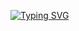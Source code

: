 [![Typing SVG](https://readme-typing-svg.herokuapp.com?color=1843F7&width=500&lines=Hi%2C+name's+Palliyath%2C+Pranav+Palliyath)](https://git.io/typing-svg)

<!--
**glockpop420/glockpop420** is a ✨ _special_ ✨ repository because its `README.md` (this file) appears on your GitHub profile.

Here are some ideas to get you started:

- 🔭 I’m currently working on ...
- 🌱 I’m currently learning ...
- 👯 I’m looking to collaborate on ...
- 🤔 I’m looking for help with ...
- 💬 Ask me about ...
- 📫 How to reach me: ...
- 😄 Pronouns: ...
- ⚡ Fun fact: ...
-->
